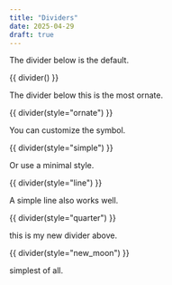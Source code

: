 ```yaml
---
title: "Dividers"
date: 2025-04-29
draft: true
---
```


The divider below is the default.

{{ divider() }}

The divider below this is the most ornate.

{{ divider(style="ornate") }}

You can customize the symbol.

{{ divider(style="simple") }}

Or use a minimal style.

{{ divider(style="line") }}

A simple line also works well.



{{ divider(style="quarter") }}

this is my new divider above. 


{{ divider(style="new_moon") }}

simplest of all. 